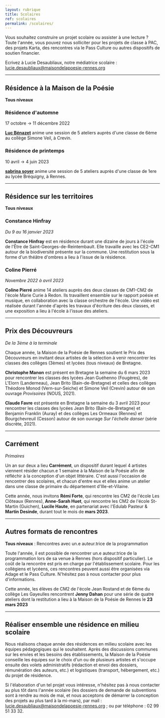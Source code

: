 ```yaml
---
layout: rubrique
title: Scolaires
ref: scolaires
permalink: /scolaires/
---
```

Vous souhaitez construire un projet scolaire ou assister à une lecture ? Toute l'année, vous pouvez nous solliciter pour les projets de classe à PAC, des projets Karta, des rencontres via le Pass Culture ou autres dispositifs de soutien financier.

Ecrivez à Lucie Desaubliaux, notre médiatrice scolaire : lucie.desaubliaux@maisondelapoesie-rennes.org

- - -

## Résidence à la Maison de la Poésie

**Tous niveaux**

### Résidence d'automne

17 octobre → 11 décembre 2022

**[Luc Bénazet](/residence/2022/07/06/r-sidence-dautomne.html)** anime une session de 5 ateliers auprès d'une classe de 6ème au collège Simone Veil, à Crevin.

### Résidence de printemps

10 avril → 4 juin 2023

**[sabrina soyer](/residence/2022/09/03/r-sidence-de-printemps.html)** anime une session de 5 ateliers auprès d'une classe de 1ere au lycée Bréquigny, à Rennes.

- - -

## Résidence sur les territoires

**Tous niveaux**

### Constance Hinfray

*Du 9 au 16 janvier 2023*

**Constance Hinfray** est en résidence durant une dizaine de jours à l'école de l'Être de Saint-Georges-de-Reintembault. Elle travaille avec les CE2-CM1 autour de la biodiversité présente sur la commune. Une restitution sous la forme d'un théâtre d'ombres a lieu à l'issue de la résidence.

### Coline Pierré

*Novembre 2022 à avril 2023*

**Coline Pierré** anime 14 ateliers auprès des deux classes de CM1-CM2 de l'école Marie Curie à Redon. Ils travaillent ensemble sur le rapport poésie et musique, en collaboration avec la classe orchestre de l'école. Une vidéo est réalisée durant l'année d'après les travaux d'écriture des deux classes, et une exposition a lieu à l'école à l'issue des ateliers.

- - -

## Prix des Découvreurs

*De la 3ème à la terminale*

Chaque année, la Maison de la Poésie de Rennes soutient le Prix des Découvreurs en invitant deux artistes de la sélection à venir rencontrer les classes des collèges (3èmes) et lycées (tous niveaux) de Bretagne.

**Christophe Manon** est présent en Bretagne la semaine du 6 mars 2023 pour rencontrer les classes des lycées Jean Guéhenno (Fougères), de L'Elorn (Landerneau), Jean Brito (Bain-de-Bretagne) et celles des collèges Théodore Monod (Vern-sur-Seiche) et Simone Veil (Crevin) autour de son ouvrage *Provisoires* (NOUS, 2021).

**Claude Favre** est présente en Bretagne la semaine du 3 avril 2023 pour rencontrer les classes des lycées Jean Brito (Bain-de-Bretagne) et Benjamin Franklin (Auray) et des collèges Les Ormeaux (Rennes) et Bourgchevreuil (Cesson) autour de son ouvrage *Sur l'échelle danser* (série discrète, 2021).

- - -

## Carrément

*Primaires*

Un an sur deux a lieu **Carrément**, un dispositif durant lequel 4 artistes viennent résider chacun.e 1 semaine à la Maison de la Poésie afin de réfléchir à la conception d'un objet littéraire. C'est aussi l'occasion de rencontrer des scolaires, et chacun d'entre eux et elles anime un atelier dans une classe de primaire du département d'Ille-et-Vilaine.

Cette année, nous invitons **Rémi Forte**, qui rencontre les CM2 de l'école Les Clôteaux (Rennes), **Anne-Sarah Huet**, qui rencontre les CM2 de l'école St-Martin (Guichen), **Lucile Haute**, en partenariat avec l'Edulab Pasteur & **Martin Desinde**, durant tout le mois de **mars 2023**.

- - -

## Autres formats de rencontres

**Tous niveaux** : Rencontres avec un.e auteur.trice de la programmation

Toute l'année, il est possible de rencontrer un.e auteur.trice de la programmation lors de sa venue à Rennes (hors dispositif particulier). Le coût de la rencontre est pris en charge par l'établissement scolaire. Pour les collégiens et lycéens, ces rencontres peuvent aussi être organisées via Adage et le Pass Culture. N'hésitez pas à nous contacter pour plus d'informations.

Cette année, les élèves de CM2 de l'école Jean Rostand et de 6ème du collège Les Gayeulles rencontrent **Jenny Dahan** pour une série de quatre ateliers dont la restitution a lieu à la Maison de la Poésie de Rennes le **23 mars 2023**

- - -

## Réaliser ensemble une résidence en milieu scolaire

Nous réalisons chaque année des résidences en milieu scolaire avec les équipes pédagogiques qui le souhaitent. Après des discussions communes sur les envies et les besoins des établissements, la Maison de la Poésie conseille les équipes sur le choix d'un ou de plusieurs artistes et s'occupe ensuite des volets administratifs (rédaction et envoi des dossiers, rémunération des auteurs, etc.) et logistiques (transport, hébergement, etc.) du projet de résidence.

Si l'élaboration d'un tel projet vous intéresse, n'hésitez pas à nous contacter au plus tôt dans l'année scolaire (les dossiers de demande de subventions sont à rendre au mois de mai, et nous acceptons de démarrer la conception des projets au plus tard à la mi-mars), par mail : lucie.desaubliaux@maisondelapoesie-rennes.org ; ou par téléphone : 02 99 51 33 32.
